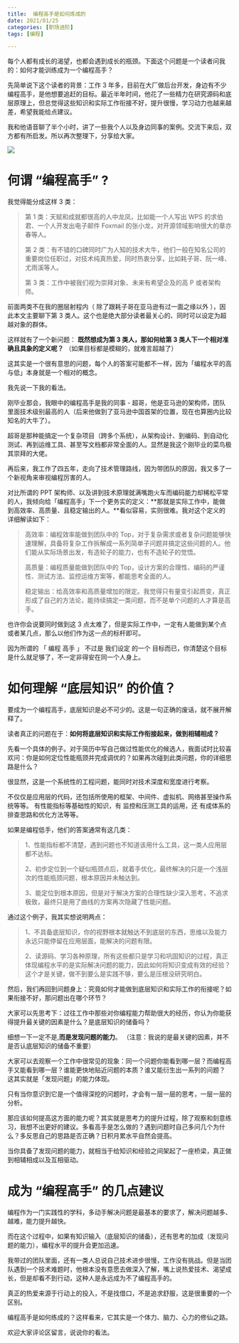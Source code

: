```yaml
---
title:  编程高手是如何炼成的
date: 2021/01/25
categories: [职场进阶]
tags: [编程]

---
```


每个人都有成长的渴望，也都会遇到成长的瓶颈。下面这个问题是一个读者问我的：如何才能训练成为一个编程高手？

先简单说下这个读者的背景：工作 3 年多，目前在大厂做后台开发，身边有不少编程高手，是他想要追赶的目标。最近半年时间，他花了一些精力在研究源码和底层原理上，但总觉得这些知识和实际工作衔接不好，提升很慢，学习动力也越来越差，希望我能给点建议。

<!-- more -->

我和他语音聊了半个小时，讲了一些我个人以及身边同事的案例。交流下来后，双方都有所启发。所以再次整理下，分享给大家。

![](https://oscimg.oschina.net/oscnet/c6b810dd-1401-47c8-9515-5f38ba1259da.jpg)

# 何谓 “编程高手” ?

我觉得能分成这样 3 类：

> 第 1 类：天赋和成就都很高的人中龙凤，比如能一个人写出 WPS 的求伯君、一个人开发出电子邮件 Foxmail 的张小龙，对开源领域影响很大的章亦春等人。
> 
> 第 2 类：有不错的口碑同时广为人知的技术大牛，他们一般在知名公司的重要岗位任职过，对技术纯真热爱，同时热衷分享，比如耗子哥、阮一峰、尤雨溪等人。
> 
> 第 3 类：工作中被我们视为崇拜对象、未来有希望企及的高 P 或者架构师。

前面两类不在我的圈层射程内（ 除了跟耗子哥在亚马逊有过一面之缘以外 ），因此本文主要聊下第 3 类人。这个也是绝大部分读者最关心的、同时可以设定为超越对象的群体。  

这样就有了一个新问题： **既然想成为第 3 类人，那如何给第 3 类人下一个相对准确且具象的定义呢？** （如果目标都是模糊的，就难言超越了）

这其实是一个很有意思的问题，每个人的答案可能都不一样，因为「编程水平的高与低」本身就是一个相对的概念。

我先说一下我的看法。

刚毕业那会，我眼中的编程高手是我的同事 - 超哥，他是亚马逊的架构师，团队里面技术级别最高的人（后来他做到了亚马逊中国首架的位置，现在也算圈内比较知名的大牛了）。

超哥是那种能搞定一个复杂项目（跨多个系统），从架构设计、到编码、到自动化测试、再到运维工具、甚至写文档都非常全面的人。显然是我这个刚毕业的菜鸟极其崇拜的大佬。

再后来，我工作了四五年，走向了技术管理路线，因为带团队的原因，我又多了一个新视角来审视编程厉害的人。

对比所谓的 PPT 架构师、以及讲到技术原理就满嘴跑火车而编码能力却稀松平常的人，我倾向给「编程高手」下一个更务实的定义：**那就是实际工作中，能做到高效率、高质量、且稳定输出的人。**看似容易，实则很难。我对这个定义的详细解读如下：

> 高效率：编程效率能做到团队中的 Top，对于复杂需求或者复杂问题能够快速理解，具备将复杂工作拆解成一系列简单子问题并搞定这些问题的人。他们能从实际场景出发，有造轮子的能力，也有不造轮子的觉悟。
> 
> 高质量：编程质量能做到团队中的 Top，设计方案的合理性、编码的严谨性、测试方法、监控运维方案等，都能思考全面的人。
> 
> 稳定输出：给高效率和高质量增加的限定。我觉得只有量变引起质变，真正形成了自己的方法论，能持续搞定一类问题，而不是单个问题的人才算是高手。

也许你会说要同时做到这 3 点太难了，但是实际工作中，一定有人能做到某个点或者某几点，那么以他们作为这一点的标杆即可。

因为所谓的 「 编程 高手 」 不过是 我们设定 的一个 目标而已，你清楚这个目标是什么就足够了，不一定非得安在同一个人身上。


# 如何理解 “底层知识” 的价值？

要成为一个编程高手，底层知识是必不可少的。这是一句正确的废话，就不展开解释了。

读者真正的问题在于：**如何将底层知识和实际工作衔接起来，做到相辅相成？**

先看一个具体的例子。对于简历中写自己做过性能优化的候选人，我面试时比较喜欢问：你是如何定位性能瓶颈并完成调优的？如果再次碰到此类问题，你的详细思路是什么？

很显然，这是一个系统性的工程问题，能同时对技术深度和宽度进行考察。

不仅仅是应用层的代码，还包括所使用的框架、中间件、虚拟机、网络甚至操作系统等等。 有性能指标等基础性的知识，有 监控和压测工具的运用，还 有成体系的排查思路和优化方法等等。

如果是编程低手，他们的答案通常有这几类：

> 1、性能指标都不清楚，遇到问题也不知道该用什么工具，这一类人应用层都不达标。
> 
> 2、初步定位到一个疑似瓶颈点后，就着手优化，最终解决的只是一个浅层次的性能瓶颈问题，根本原因并未触达到。
> 
> 3、能定位到根本原因，但是对于解决方案的合理性缺少深入思考，不追求极致，最终只是用了曲线的方案再次隐藏了性能问题。

通过这个例子，我其实想说明两点：

> 1、不具备底层知识，你的视野根本就触达不到底层的东西，思维以及能力永远只能停留在应用层面，能解决的问题有限。
> 
> 2、读源码、学习各种原理，所有这些都只是学习和巩固知识的过程，真正体现编程水平的是实际解决问题的能力，因此如何将知识变成有效的经验？这个才是关键，做不到要么是实践不够，要么是压根没研究明白。

然后，我们再回到问题身上：究竟如何才能做到底层知识和实际工作的衔接呢？如果衔接不好，那问题出在哪个环节？  

大家可以先思考下：过往工作中那些对你编程能力帮助很大的经历，你认为你能获得提升最关键的因素是什么？是底层知识的储备吗？

细想一下一定不是,**而是发现问题的能力**。 （注意：我说的是最关键的因素，并不是否认底层知识的储备不重要）

大家可以去观察一个工作中很常见的现象：同一个问题你能看到哪一层？而编程高手又能看到哪一层？谁能更快地贴近问题的本质？谁又能衍生出一系列的问题？ 这其实就是「发现问题」的能力体现。

只有当你意识到它是一个值得深挖的问题时，才会有一层一层的思考，一层一层的分析。

那应该如何提高这方面的能力呢？其实就是思考力的提升过程，除了观察和刻意练习，我想不出更好的建议。多看高手是怎么做的？遇到问题时自己多问几个为什么？多反思自己的思路是否正确？日积月累水平自然会提高。

当你具备了发现问题的能力，就相当于给知识和经验之间架起了一座桥梁，真正做到相辅相成以及互相驱动。

# 成为 “编程高手” 的几点建议

编程作为一门实践性的学科，多动手解决问题是最基本的要求了，解决问题越多、越难，能力提升越快。

而在这个过程中，如果有知识输入（底层知识的储备），还有思考的加成（发现问题的能力），编程水平的提升会更加迅速。

我带过的团队里面，还有一类人总说自己技术进步很慢，工作没有挑战。但是当团队遇到一个技术难题时，他根本没有意愿去做深入了解，嘴上说热爱技术、渴望成长，但是却看不到行动，这种人是永远成为不了编程高手的。

真正的热爱来源于行动上的投入，不是找借口，不是追求舒服，这是很重要的一个区别。

编程高手是如何练成的？这样看来，它其实是一个体力、脑力、心力的修仙之路。

欢迎大家评论区留言，说说你的看法。
